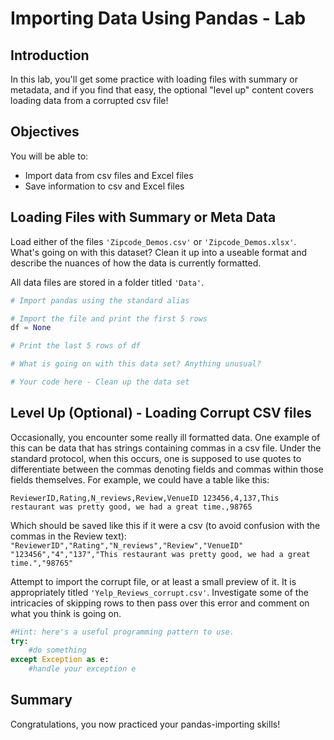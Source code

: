 
# Importing Data Using Pandas - Lab

## Introduction

In this lab, you'll get some practice with loading files with summary or metadata, and if you find that easy, the optional "level up" content covers loading data from a corrupted csv file!

## Objectives
You will be able to:
* Import data from csv files and Excel files
* Save information to csv and Excel files

##  Loading Files with Summary or Meta Data

Load either of the files `'Zipcode_Demos.csv'` or `'Zipcode_Demos.xlsx'`. What's going on with this dataset? Clean it up into a useable format and describe the nuances of how the data is currently formatted.

All data files are stored in a folder titled `'Data'`.


```python
# Import pandas using the standard alias

```


```python
# Import the file and print the first 5 rows
df = None

```


```python
# Print the last 5 rows of df

```


```python
# What is going on with this data set? Anything unusual?
```


```python
# Your code here - Clean up the data set
```

## Level Up (Optional) - Loading Corrupt CSV files

Occasionally, you encounter some really ill formatted data. One example of this can be data that has strings containing commas in a csv file. Under the standard protocol, when this occurs, one is supposed to use quotes to differentiate between the commas denoting fields and commas within those fields themselves. For example, we could have a table like this:  

`ReviewerID,Rating,N_reviews,Review,VenueID
123456,4,137,This restaurant was pretty good, we had a great time.,98765`

Which should be saved like this if it were a csv (to avoid confusion with the commas in the Review text):
`"ReviewerID","Rating","N_reviews","Review","VenueID"
"123456","4","137","This restaurant was pretty good, we had a great time.","98765"`

Attempt to import the corrupt file, or at least a small preview of it. It is appropriately titled `'Yelp_Reviews_corrupt.csv'`. Investigate some of the intricacies of skipping rows to then pass over this error and comment on what you think is going on.


```python
#Hint: here's a useful programming pattern to use.
try:
    #do something
except Exception as e:
    #handle your exception e
```

## Summary

Congratulations, you now practiced your pandas-importing skills!
